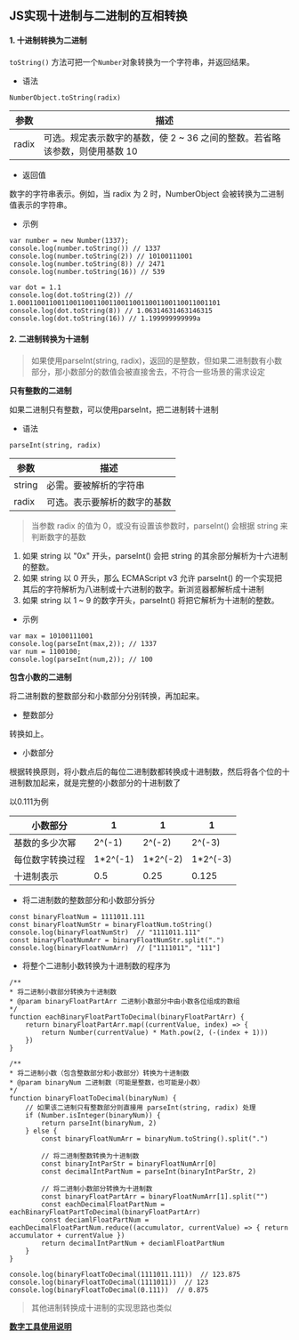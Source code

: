 ## JS实现十进制与二进制的互相转换
#### 1. 十进制转换为二进制

`toString()` 方法可把一个`Number`对象转换为一个字符串，并返回结果。

- 语法

```
NumberObject.toString(radix)
```

参数 | 描述
---|---
radix | 可选。规定表示数字的基数，使 2 ~ 36 之间的整数。若省略该参数，则使用基数 10

- 返回值

数字的字符串表示。例如，当 radix 为 2 时，NumberObject 会被转换为二进制值表示的字符串。

- 示例

```
var number = new Number(1337);
console.log(number.toString()) // 1337
console.log(number.toString(2)) // 10100111001
console.log(number.toString(8)) // 2471
console.log(number.toString(16)) // 539

var dot = 1.1
console.log(dot.toString(2)) // 1.000110011001100110011001100110011001100110011001101
console.log(dot.toString(8)) // 1.06314631463146315
console.log(dot.toString(16)) // 1.199999999999a
```

#### 2. 二进制转换为十进制

> 如果使用parseInt(string, radix)，返回的是整数，但如果二进制数有小数部分，那小数部分的数值会被直接舍去，不符合一些场景的需求设定

**只有整数的二进制**

如果二进制只有整数，可以使用parseInt，把二进制转十进制

- 语法

```
parseInt(string, radix)
```

参数 | 描述
---|---
string | 必需。要被解析的字符串
radix |	可选。表示要解析的数字的基数

> 当参数 radix 的值为 0，或没有设置该参数时，parseInt() 会根据 string
来判断数字的基数

1. 如果 string 以 "0x" 开头，parseInt() 会把 string 的其余部分解析为十六进制的整数。
2. 如果 string 以 0 开头，那么 ECMAScript v3 允许 parseInt() 的一个实现把其后的字符解析为八进制或十六进制的数字。新浏览器都解析成十进制
3. 如果 string 以 1 ~ 9 的数字开头，parseInt() 将把它解析为十进制的整数。

- 示例
```
var max = 10100111001
console.log(parseInt(max,2)); // 1337
var num = 1100100;
console.log(parseInt(num,2)); // 100
```

**包含小数的二进制**

将二进制数的整数部分和小数部分分别转换，再加起来。

- 整数部分

转换如上。

- 小数部分

根据转换原则，将小数点后的每位二进制数都转换成十进制数，然后将各个位的十进制数加起来，就是完整的小数部分的十进制数了

以0.111为例

小数部分 | 1 | 1 | 1
---|---|---|---
基数的多少次幂 |2^(-1)| 2^(-2)| 2^(-3)
每位数字转换过程 | 1*2^(-1)| 1*2^(-2)| 1*2^(-3)
十进制表示 | 0.5| 0.25| 0.125

- 将二进制数的整数部分和小数部分拆分

```
const binaryFloatNum = 1111011.111
const binaryFloatNumStr = binaryFloatNum.toString()
console.log(binaryFloatNumStr)  // "1111011.111"
const binaryFloatNumArr = binaryFloatNumStr.split(".")
console.log(binaryFloatNumArr)  // ["1111011", "111"]
```

- 将整个二进制小数转换为十进制数的程序为

```
/**
* 将二进制小数部分转换为十进制数
* @param binaryFloatPartArr 二进制小数部分中由小数各位组成的数组
*/
function eachBinaryFloatPartToDecimal(binaryFloatPartArr) {
    return binaryFloatPartArr.map((currentValue, index) => {
        return Number(currentValue) * Math.pow(2, (-(index + 1)))
    })
}

/**
* 将二进制小数（包含整数部分和小数部分）转换为十进制数
* @param binaryNum 二进制数（可能是整数，也可能是小数）
*/
function binaryFloatToDecimal(binaryNum) {
    // 如果该二进制只有整数部分则直接用 parseInt(string, radix) 处理
    if (Number.isInteger(binaryNum)) {
        return parseInt(binaryNum, 2)
    } else {
        const binaryFloatNumArr = binaryNum.toString().split(".")

        // 将二进制整数转换为十进制数
        const binaryIntParStr = binaryFloatNumArr[0]
        const decimalIntPartNum = parseInt(binaryIntParStr, 2)

        // 将二进制小数部分转换为十进制数
        const binaryFloatPartArr = binaryFloatNumArr[1].split("")
        const eachDecimalFloatPartNum = eachBinaryFloatPartToDecimal(binaryFloatPartArr)
        const deciamlFloatPartNum = eachDecimalFloatPartNum.reduce((accumulator, currentValue) => { return accumulator + currentValue })
        return decimalIntPartNum + deciamlFloatPartNum
    }
}

console.log(binaryFloatToDecimal(1111011.111))  // 123.875
console.log(binaryFloatToDecimal(1111011))  // 123
console.log(binaryFloatToDecimal(0.111))  // 0.875
```

>其他进制转换成十进制的实现思路也类似

**[数字工具使用说明](mathUtil.md)**